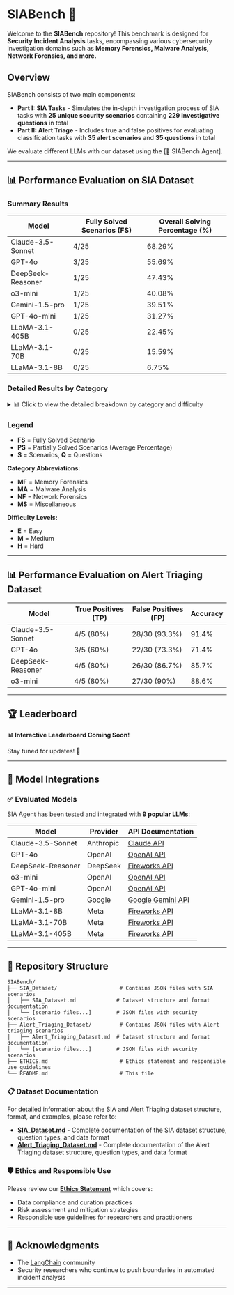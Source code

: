# SIABench 🚀

Welcome to the **SIABench** repository! This benchmark is designed for **Security Incident Analysis** tasks, encompassing various cybersecurity investigation domains such as **Memory Forensics, Malware Analysis, Network Forensics, and more.**

## Overview

SIABench consists of two main components:

- **Part I: SIA Tasks** - Simulates the in-depth investigation process of SIA tasks with **25 unique security scenarios** containing **229 investigative questions** in total
- **Part II: Alert Triage** - Includes true and false positives for evaluating classification tasks with **35 alert scenarios** and **35 questions** in total

We evaluate different LLMs with our dataset using the [🤖 SIABench Agent].

---

## 📊 Performance Evaluation on SIA Dataset

### Summary Results

| Model | Fully Solved Scenarios (FS) | Overall Solving Percentage (%) |
|-------|-----------------------------|---------------------------------|
| Claude-3.5-Sonnet | 4/25 | 68.29% |
| GPT-4o | 3/25 | 55.69% |
| DeepSeek-Reasoner | 1/25 | 47.43% |
| o3-mini | 1/25 | 40.08% |
| Gemini-1.5-pro | 1/25 | 39.51% |
| GPT-4o-mini | 1/25 | 31.27% |
| LLaMA-3.1-405B | 0/25 | 22.45% |
| LLaMA-3.1-70B | 0/25 | 15.59% |
| LLaMA-3.1-8B | 0/25 | 6.75% |

### Detailed Results by Category

<details>
<summary>📊 Click to view the detailed breakdown by category and difficulty</summary>

| Model | MF-E (4S, 29Q) | MF-M (2S, 16Q) | MF-H (1S, 15Q) | MA-E (2S, 11Q) | MA-M (3S, 23Q) | MA-H (1S, 12Q) | NF-E (3S, 25Q) | NF-M (4S, 52Q) | NF-H (1S, 10Q) | MS-E (3S, 25Q) | MS-M (1S, 11Q) | 🌟**Overall** |
|-------|----------------|----------------|----------------|----------------|----------------|----------------|----------------|----------------|----------------|----------------|----------------|----------------|
| **Claude-3.5-Sonnet** | **1/4** (76.73%) | **0/2** (65.00%) | **0/1** (53.33%) | **1/2** (80.00%) | **1/3** (78.97%) | **0/1** (16.67%) | **0/3** (82.98%) | **0/4** (60.05%) | **0/1** (60.00%) | **1/3** (83.33%) | **0/1** (72.72%) | **4/25 (68.29%)** |
| **GPT-4o** | **1/4** (61.47%) | **0/2** (60.00%) | **0/1** (33.33%) | **1/2** (80.00%) | **0/3** (58.97%) | **0/1** (16.67%) | **0/3** (64.05%) | **0/4** (43.17%) | **0/1** (40.00%) | **1/3** (84.72%) | **0/1** (36.36%) | **3/25 (55.69%)** |
| **DeepSeek-Reasoner** | **0/4** (50.88%) | **0/2** (38.33%) | **0/1** (26.67%) | **1/2** (70.00%) | **0/3** (48.71%) | **0/1** (33.33%) | **0/3** (70.12%) | **0/4** (36.29%) | **0/1** (30.00%) | **0/3** (61.67%) | **0/1** (36.36%) | **1/25 (47.43%)** |
| **o3-mini** | **0/4** (31.24%) | **0/2** (15.00%) | **0/1** (13.33%) | **0/2** (53.33%) | **0/3** (25.13%) | **0/1** (25.00%) | **0/3** (72.14%) | **0/4** (41.90%) | **0/1** (40.00%) | **1/3** (63.89%) | **0/1** (36.36%) | **1/25 (40.08%)** |
| **Gemini-1.5-pro** | **0/4** (33.81%) | **0/2** (31.67%) | **0/1** (6.67%) | **0/2** (73.33%) | **0/3** (25.13%) | **0/1** (16.67%) | **0/3** (62.98%) | **0/4** (31.79%) | **0/1** (20.00%) | **1/3** (72.22%) | **0/1** (45.45%) | **1/25 (39.51%)** |
| **GPT-4o-mini** | **0/4** (33.14%) | **0/2** (18.33%) | **0/1** (0.00%) | **0/2** (73.33%) | **0/3** (18.46%) | **0/1** (16.67%) | **0/3** (29.29%) | **0/4** (26.50%) | **0/1** (20.00%) | **1/3** (58.33%) | **0/1** (36.36%) | **1/25 (31.27%)** |
| **LLaMA-3.1-405B** | **0/4** (24.09%) | **0/2** (5.00%) | **0/1** (0.00%) | **0/2** (43.33%) | **0/3** (10.26%) | **0/1** (16.67%) | **0/3** (32.38%) | **0/4** (19.07%) | **0/1** (10.00%) | **0/3** (53.33%) | **0/1** (0.00%) | **0/25 (22.45%)** |
| **LLaMA-3.1-70B** | **0/4** (14.09%) | **0/2** (0.00%) | **0/1** (0.00%) | **0/2** (26.67%) | **0/3** (6.67%) | **0/1** (8.33%) | **0/3** (17.50%) | **0/4** (15.60%) | **0/1** (0.00%) | **0/3** (47.78%) | **0/1** (9.09%) | **0/25 (15.59%)** |
| **LLaMA-3.1-8B** | **0/4** (2.20%) | **0/2** (0.00%) | **0/1** (0.00%) | **0/2** (25.00%) | **0/3** (0.00%) | **0/1** (0.00%) | **0/3** (8.33%) | **0/4** (0.00%) | **0/1** (0.00%) | **0/3** (27.50%) | **0/1** (9.09%) | **0/25 (6.75%)** |

</details>

### Legend

- **FS** = Fully Solved Scenario
- **PS** = Partially Solved Scenarios (Average Percentage)
- **S** = Scenarios, **Q** = Questions

**Category Abbreviations:**
- **MF** = Memory Forensics
- **MA** = Malware Analysis
- **NF** = Network Forensics
- **MS** = Miscellaneous

**Difficulty Levels:**
- **E** = Easy
- **M** = Medium
- **H** = Hard

---

## 📊 Performance Evaluation on Alert Triaging Dataset

| Model | True Positives (TP) | False Positives (FP) | Accuracy |
|-------|---------------------|----------------------|----------|
| Claude-3.5-Sonnet | 4/5 (80%) | 28/30 (93.3%) | 91.4% |
| GPT-4o | 3/5 (60%) | 22/30 (73.3%) | 71.4% |
| DeepSeek-Reasoner | 4/5 (80%) | 26/30 (86.7%) | 85.7% |
| o3-mini | 4/5 (80%) | 27/30 (90%) | 88.6% |

---

## 🏆 Leaderboard

**📊 Interactive Leaderboard Coming Soon!**

Stay tuned for updates! 🚀

---

## 🧠 Model Integrations

### ✅ Evaluated Models

SIA Agent has been tested and integrated with **9 popular LLMs**:

| Model | Provider | API Documentation |
|-------|----------|-------------------|
| Claude-3.5-Sonnet | Anthropic | [Claude API](https://docs.anthropic.com/en/docs/about-claude/models/all-models) |
| GPT-4o | OpenAI | [OpenAI API](https://platform.openai.com/docs/overview) |
| DeepSeek-Reasoner | DeepSeek | [Fireworks API](https://fireworks.ai/models) |
| o3-mini | OpenAI | [OpenAI API](https://platform.openai.com/docs/overview) |
| GPT-4o-mini | OpenAI | [OpenAI API](https://platform.openai.com/docs/overview) |
| Gemini-1.5-pro | Google | [Google Gemini API](https://ai.google.dev/) |
| LLaMA-3.1-8B | Meta | [Fireworks API](https://fireworks.ai/models) |
| LLaMA-3.1-70B | Meta | [Fireworks API](https://fireworks.ai/models) |
| LLaMA-3.1-405B | Meta | [Fireworks API](https://fireworks.ai/models) |

---

## 📂 Repository Structure

```plaintext
SIABench/
├── SIA_Dataset/                    # Contains JSON files with SIA scenarios
│   ├── SIA_Dataset.md             # Dataset structure and format documentation
│   └── [scenario files...]        # JSON files with security scenarios
├── Alert_Triaging_Dataset/         # Contains JSON files with Alert triaging scenarios
│   ├── Alert_Triaging_Dataset.md  # Dataset structure and format documentation
│   └── [scenario files...]        # JSON files with security scenarios
├── ETHICS.md                       # Ethics statement and responsible use guidelines
└── README.md                       # This file
```

### 📋 Dataset Documentation

For detailed information about the SIA and Alert Triaging dataset structure, format, and examples, please refer to:
- **[SIA_Dataset.md](./SIA_Dataset/SIA_Dataset.md)** - Complete documentation of the SIA dataset structure, question types, and data format
- **[Alert_Triaging_Dataset.md](./Alert_Triaging_Dataset/Alert_Triaging_Dataset.md)** - Complete documentation of the Alert Triaging dataset structure, question types, and data format

### 🛡️ Ethics and Responsible Use

Please review our **[Ethics Statement](./ETHICS.md)** which covers:
- Data compliance and curation practices
- Risk assessment and mitigation strategies
- Responsible use guidelines for researchers and practitioners

---

## 🌟 Acknowledgments

- The [LangChain](https://www.langchain.com/) community
- Security researchers who continue to push boundaries in automated incident analysis

---
